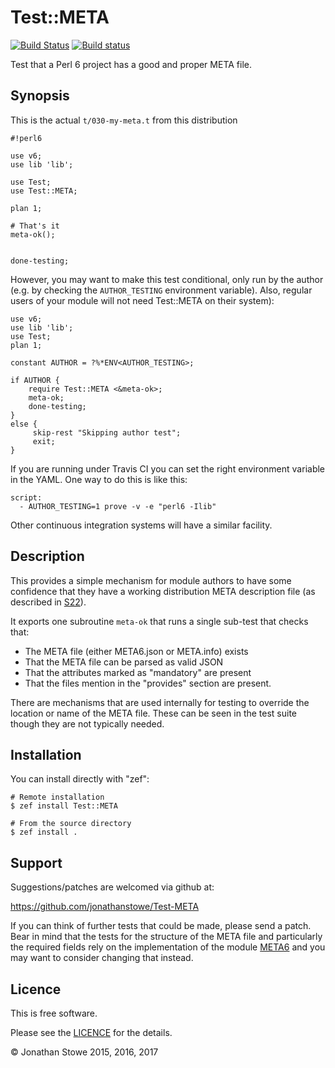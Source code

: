 # Test::META

[![Build Status](https://travis-ci.org/jonathanstowe/Test-META.svg?branch=master)](https://travis-ci.org/jonathanstowe/Test-META)
[![Build status](https://ci.appveyor.com/api/projects/status/github/jonathanstowe/Test-META?svg=true)](https://ci.appveyor.com/project/jonathanstowe/Test-META/branch/master)

Test that a Perl 6 project has a good and proper META file.

## Synopsis

This is the actual `t/030-my-meta.t` from this distribution

```Perl6
#!perl6

use v6;
use lib 'lib';

use Test;
use Test::META;

plan 1;

# That's it
meta-ok();


done-testing;
```


However, you may want to make this test conditional, only run by the
author (e.g. by checking the `AUTHOR_TESTING` environment variable). Also,
regular users of your module will not need Test::META on their system):

```Perl6
use v6;
use lib 'lib';
use Test;
plan 1;

constant AUTHOR = ?%*ENV<AUTHOR_TESTING>;

if AUTHOR {
    require Test::META <&meta-ok>;
    meta-ok;
    done-testing;
}
else {
     skip-rest "Skipping author test";
     exit;
}
```

If you are running under Travis CI you can set the right environment
variable in the YAML. One way to do this is like this:

```
script:
  - AUTHOR_TESTING=1 prove -v -e "perl6 -Ilib"
```

Other continuous integration systems will have a similar facility.

## Description

This provides a simple mechanism for module authors to have some
confidence that they have a working distribution META description
file (as described in [S22](http://design.perl6.org/S22.html#META6.json)).

It exports one subroutine `meta-ok` that runs a single sub-test that
checks that:

   *  The META file (either META6.json or META.info) exists
   *  That the META file can be parsed as valid JSON
   *  That the attributes marked as "mandatory" are present
   *  That the files mention in the "provides" section are present.

There are mechanisms that are used internally for testing to override the
location or name of the META file. These can be seen in the test suite
though they are not typically needed.

## Installation

You can install directly with "zef":

```
# Remote installation
$ zef install Test::META

# From the source directory
$ zef install .
```

## Support

Suggestions/patches are welcomed via github at:

https://github.com/jonathanstowe/Test-META

If you can think of further tests that could be made, please send a
patch.  Bear in mind that the tests for the structure of the META file
and particularly the required fields rely on the implementation of the
module [META6](https://github.com/jonathanstowe/META6) and you may want
to consider changing that instead.

## Licence

This is free software.

Please see the [LICENCE](LICENCE) for the details.

© Jonathan Stowe 2015, 2016, 2017
